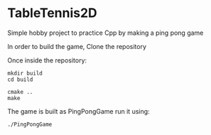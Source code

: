 # TableTennis2D
Simple hobby project to practice Cpp by making a ping pong game


In order to build the game,
Clone the repository

Once inside the repository:

    mkdir build
    cd build

    cmake ..
    make


The game is built as PingPongGame
run it using:

    ./PingPongGame



